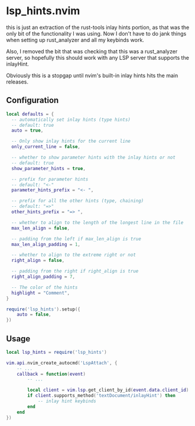 # lsp_hints.nvim
this is just an extraction of the rust-tools inlay hints portion, as that was the only bit of the functionality I was using. 
Now I don't have to do jank things when setting up rust_analyzer and all my keybinds work.

Also, I removed the bit that was checking that this was a rust_analyzer server, so hopefully this should work with any LSP server that supports the inlayHint.

Obviously this is a stopgap until nvim's built-in inlay hints hits the main releases.

## Configuration
```lua
local defaults = {
  -- automatically set inlay hints (type hints)
  -- default: true
  auto = true,

  -- Only show inlay hints for the current line
  only_current_line = false,

  -- whether to show parameter hints with the inlay hints or not
  -- default: true
  show_parameter_hints = true,

  -- prefix for parameter hints
  -- default: "<-"
  parameter_hints_prefix = "<- ",

  -- prefix for all the other hints (type, chaining)
  -- default: "=>"
  other_hints_prefix = "=> ",

  -- whether to align to the length of the longest line in the file
  max_len_align = false,

  -- padding from the left if max_len_align is true
  max_len_align_padding = 1,

  -- whether to align to the extreme right or not
  right_align = false,

  -- padding from the right if right_align is true
  right_align_padding = 7,

  -- The color of the hints
  highlight = "Comment",
}

require('lsp_hints').setup({
    auto = false,
})
```

## Usage
```lua
local lsp_hints = require('lsp_hints')

vim.api.nvim_create_autocmd('LspAttach', {
    -- ...
    callback = function(event)
        -- ...

        local client = vim.lsp.get_client_by_id(event.data.client_id)
        if client.supports_method('textDocument/inlayHint') then
            -- inlay hint keybinds
        end
    end
})
```
